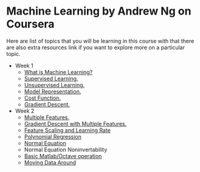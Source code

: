 # Machine Learning by Andrew Ng on Coursera

Here are list of topics that you will be learning in this course with that there are also extra resources link if you want to explore more on a particular topic.

- Week 1
    - [What is Machine Learning?](notes/week1/1_what_is_machine_learning.md)
    - [Supervised Learning.](notes/week1/2_supervised_learning.md)
    - [Unsupervised Learning.](notes/week1/3_unsupervised_learning.md)
    - [Model Representation.](notes/week1/4_modal_representation.md)
    - [Cost Function.](notes/week1/5_cost_function.md)
    - [Gradient Descent.](notes/week1/6_gradient_descent.md)
- Week 2
    - [Multiple Features.](notes/week2/1_multiple_features.md)
    - [Gradient Descent with Multiple Features.](notes/week2/2_gradient_descent_with_multiple_feature.md)
    - [Feature Scaling and Learning Rate](notes/week2/3_feature_scaling_and_learning_rate.md)
    - [Polynomial Regression](notes/week2/4_polynomial_regression.md)
    - [Normal Equation](notes/week2/5_normal_equation.md)
    - Normal Equation Noninvertability
    - [Basic Matlab/Octave operation](notes/week2/7_basic_ocatave_operations.md)
    - [Moving Data Around](notes/week2/8_moving_data_around.md)
